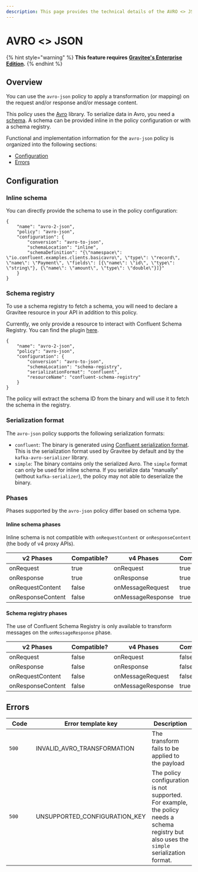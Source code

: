 ```yaml
---
description: This page provides the technical details of the AVRO <> JSON policy
---
```


# AVRO <> JSON

{% hint style="warning" %}
**This feature requires** [**Gravitee's Enterprise Edition**](../../overview/introduction-to-gravitee-api-management-apim/ee-vs-oss.md)**.**
{% endhint %}

## Overview

You can use the `avro-json` policy to apply a transformation (or mapping) on the request and/or response and/or message content.&#x20;

This policy uses the [Avro](https://avro.apache.org/docs/1.11.1/) library. To serialize data in Avro, you need a [schema](https://avro.apache.org/docs/1.11.1/#schemas). A schema can be provided inline in the policy configuration or with a schema registry.

Functional and implementation information for the `avro-json` policy is organized into the following sections:

* [Configuration](avro-json.md#configuration)
* [Errors](avro-json.md#errors)

## Configuration

### Inline schema <a href="#user-content-inline-schema" id="user-content-inline-schema"></a>

You can directly provide the schema to use in the policy configuration:

```
{
    "name": "avro-2-json",
    "policy": "avro-json",
    "configuration": {
        "conversion": "avro-to-json",
        "schemaLocation": "inline",
        "schemaDefinition": "{\"namespace\": \"io.confluent.examples.clients.basicavro\", \"type\": \"record\", \"name\": \"Payment\", \"fields\": [{\"name\": \"id\", \"type\": \"string\"}, {\"name\": \"amount\", \"type\": \"double\"}]}"
    }
}
```

### Schema registry <a href="#user-content-schema-registry" id="user-content-schema-registry"></a>

To use a schema registry to fetch a schema, you will need to declare a Gravitee resource in your API in addition to this policy.

Currently, we only provide a resource to interact with Confluent Schema Registry. You can find the plugin [here](https://download.gravitee.io/#graviteeio-ee/apim/plugins/resources/gravitee-resource-schema-registry-confluent/).

```
{
    "name": "avro-2-json",
    "policy": "avro-json",
    "configuration": {
        "conversion": "avro-to-json",
        "schemaLocation": "schema-registry",
        "serializationFormat": "confluent",
        "resourceName": "confluent-schema-registry"
    }
}
```

The policy will extract the schema ID from the binary and will use it to fetch the schema in the registry.

### Serialization format

The `avro-json` policy supports the following serialization formats:

* `confluent`: The binary is generated using [Confluent serialization format](https://docs.confluent.io/platform/current/schema-registry/serdes-develop/index.html#wire-format). This is the serialization format used by Gravitee by default and by the `kafka-avro-serializer` library.
* `simple`: The binary contains only the serialized Avro. The `simple` format can only be used for inline schema. If you serialize data "manually" (without `kafka-serializer`), the policy may not able to deserialize the binary.

### Phases

Phases supported by the `avro-json` policy differ based on schema type.

#### **Inline schema phases**

Inline schema is not compatible with `onRequestContent` or `onResponseContent` (the body of v4 proxy APIs).

<table data-full-width="false"><thead><tr><th width="209">v2 Phases</th><th width="133" data-type="checkbox">Compatible?</th><th width="198.41136671177264">v4 Phases</th><th data-type="checkbox">Compatible?</th></tr></thead><tbody><tr><td>onRequest</td><td>true</td><td>onRequest</td><td>true</td></tr><tr><td>onResponse</td><td>true</td><td>onResponse</td><td>true</td></tr><tr><td>onRequestContent</td><td>false</td><td>onMessageRequest</td><td>true</td></tr><tr><td>onResponseContent</td><td>false</td><td>onMessageResponse</td><td>true</td></tr></tbody></table>

#### **Schema registry phases**

The use of Confluent Schema Registry is only available to transform messages on the `onMessageResponse` phase.

<table data-full-width="false"><thead><tr><th width="209">v2 Phases</th><th width="133" data-type="checkbox">Compatible?</th><th width="198.41136671177264">v4 Phases</th><th data-type="checkbox">Compatible?</th></tr></thead><tbody><tr><td>onRequest</td><td>false</td><td>onRequest</td><td>false</td></tr><tr><td>onResponse</td><td>false</td><td>onResponse</td><td>false</td></tr><tr><td>onRequestContent</td><td>false</td><td>onMessageRequest</td><td>false</td></tr><tr><td>onResponseContent</td><td>false</td><td>onMessageResponse</td><td>true</td></tr></tbody></table>

## Errors

<table><thead><tr><th width="99">Code</th><th width="301">Error template key</th><th>Description</th></tr></thead><tbody><tr><td><code>500</code></td><td>INVALID_AVRO_TRANSFORMATION</td><td>The transform fails to be applied to the payload</td></tr><tr><td><code>500</code></td><td>UNSUPPORTED_CONFIGURATION_KEY</td><td>The policy configuration is not supported. For example, the policy needs a schema registry but also uses the <code>simple</code> serialization format.</td></tr></tbody></table>
